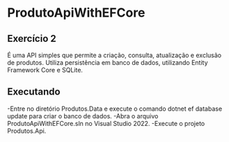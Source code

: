 # ProdutoApiWithEFCore
Exercício 2
----------------------------------------------------------
É uma API simples que permite a criação, consulta, atualização e exclusão de produtos. Utiliza persistência em banco de dados, utilizando Entity Framework Core e SQLite.


Executando
----------------------------------------
-Entre no diretório Produtos.Data e execute o comando dotnet ef database update para criar o banco de dados.
-Abra o arquivo ProdutoApiWithEFCore.sln no Visual Studio 2022.
-Execute o projeto Produtos.Api.
